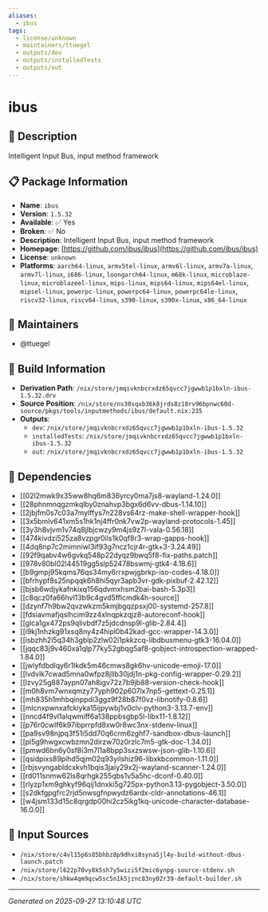 ```yaml
---
aliases:
  - ibus
tags:
  - license/unknown
  - maintainers/ttuegel
  - outputs/dev
  - outputs/installedTests
  - outputs/out
---
```


# ibus

## 📝 Description

Intelligent Input Bus, input method framework

## 📋 Package Information

- **Name**: `ibus`
- **Version**: `1.5.32`
- **Available**: ✅ Yes
- **Broken**: ✅ No
- **Description**: Intelligent Input Bus, input method framework
- **Homepage**: [https://github.com/ibus/ibus](https://github.com/ibus/ibus)
- **License**: `unknown`
- **Platforms**: `aarch64-linux`, `armv5tel-linux`, `armv6l-linux`, `armv7a-linux`, `armv7l-linux`, `i686-linux`, `loongarch64-linux`, `m68k-linux`, `microblaze-linux`, `microblazeel-linux`, `mips-linux`, `mips64-linux`, `mips64el-linux`, `mipsel-linux`, `powerpc-linux`, `powerpc64-linux`, `powerpc64le-linux`, `riscv32-linux`, `riscv64-linux`, `s390-linux`, `s390x-linux`, `x86_64-linux`
## 👥 Maintainers

- @ttuegel


## 🔧 Build Information

- **Derivation Path**: `/nix/store/jmqivknbcrxdz65qvcc7jgwwb1p1bxln-ibus-1.5.32.drv`
- **Source Position**: `/nix/store/ns30sqxb36k8jrds8z18rv96bpnwc60d-source/pkgs/tools/inputmethods/ibus/default.nix:235`
- **Outputs**:
  - `dev`:  `/nix/store/jmqivknbcrxdz65qvcc7jgwwb1p1bxln-ibus-1.5.32`
  - `installedTests`:  `/nix/store/jmqivknbcrxdz65qvcc7jgwwb1p1bxln-ibus-1.5.32`
  - `out`:  `/nix/store/jmqivknbcrxdz65qvcc7jgwwb1p1bxln-ibus-1.5.32`

## 🔗 Dependencies

- [[02l2mwk9x35ww8hq6m836yrcy0ma7js8-wayland-1.24.0]]
- [[28phnmnqgzmkqlby0znahvp3bgx6d6vv-dbus-1.14.10]]
- [[2jbjfm0s7c03a7mylffys7n228vs64rz-make-shell-wrapper-hook]]
- [[3x5bmlv641xm5s1hk1nj4ffr0nk7vw2p-wayland-protocols-1.45]]
- [[3y3h8vjvm1v74q8jlbjcwzy9m4js9z7l-vala-0.56.18]]
- [[474kivdzi525za8vzpgr0ils1k0qf8r3-wrap-gapps-hook]]
- [[4dq8np7c2mimniwl3if93g7ncz1cjr4r-gtk+3-3.24.49]]
- [[92f9qabv4w6gvkq548p22dyqz9bwq5f8-fix-paths.patch]]
- [[978v80bl02l44519gg5slp52478bswmj-gtk4-4.18.6]]
- [[b9gmpj95kqms76qs34my6rrxpwjgbrkp-iso-codes-4.18.0]]
- [[bfrhypf8s25npqqk6h8hi5qyr3apb3vr-gdk-pixbuf-2.42.12]]
- [[bjsb6wdjykafnkixq156qdvmxhsm2bai-bash-5.3p3]]
- [[c8qcz0fa66hvl13b9c4gvd5fflcmdk4h-source]]
- [[dzynf7h9bw2qvzwkzm5kmjbgqzpsxj00-systemd-257.8]]
- [[fdsiavmafjqslhcim9zz4xlnqpkzqjz8-autoreconf-hook]]
- [[glca1gx472ps9qlivbdf7z5jdcdnsp9l-glib-2.84.4]]
- [[i9kj1nhzkg91xsq8ny4z4hipl0b42kad-gcc-wrapper-14.3.0]]
- [[isbzhh2i5q34h3gblp2zlw02i1pkkzcq-libdbusmenu-gtk3-16.04.0]]
- [[jqqc83j9v460xa1qlp77ky52gbqg5af8-gobject-introspection-wrapped-1.84.0]]
- [[jwlyfdbdlqy6r1lkdk5m46cmws8gk6hv-unicode-emoji-17.0]]
- [[lvdvlk7cwad5mna0wfpz8jllb30jdj1n-pkg-config-wrapper-0.29.2]]
- [[lzvy25g887aypn07ah8igv72z7b9jb88-version-check-hook]]
- [[m0h8vm7wnxqmzy77yph902p607lx7np5-gettext-0.25.1]]
- [[mh835h1mhbqinppdi3ggz9f28b87f0vz-libnotify-0.8.6]]
- [[mlcnxpwnxafckiyka15ijpywbj1v0clv-python3-3.13.7-env]]
- [[nncd4f9vl1alqwmiff6a138ppbsgbp5l-libx11-1.8.12]]
- [[p76r0cwlf6k97ibprrpfd8xw0r8wc3nx-stdenv-linux]]
- [[pa9sv98njpq3f51i5dd70q6crm6zghf7-sandbox-dbus-launch]]
- [[pl5g9hwgxcwbzmn2dirzw70z0rzlc7m5-gtk-doc-1.34.0]]
- [[pmwd6bn6y0sf8i3m7l1a8bpp3sxzswsw-json-glib-1.10.6]]
- [[qsidpixs89pihd5qjm02q93yilshiz96-libxkbcommon-1.11.0]]
- [[rbjsvyngabldcxkvh1bqis3jaiy29x2j-wayland-scanner-1.24.0]]
- [[rd011snmw62ls8qrhgk255qbs1v5a5hc-dconf-0.40.0]]
- [[rlyzp1xm9ghkyf96qij1dnxki5g725px-python3.13-pygobject-3.50.0]]
- [[s2dkfgpgfrc2rjd5nwsgfnpwydz6ardx-cldr-annotations-46.1]]
- [[w4jsm133d15c8qrgdp00hi2cz5ikg1kq-unicode-character-database-16.0.0]]

## 📁 Input Sources

- `/nix/store/c4vl15p6s85bhbz8p9dhxi8syna5jl4y-build-without-dbus-launch.patch`
- `/nix/store/l622p70vy8k5sh7y5wizi5f2mic6ynpg-source-stdenv.sh`
- `/nix/store/shkw4qm9qcw5sc5n1k5jznc83ny02r39-default-builder.sh`

---
*Generated on 2025-09-27 13:10:48 UTC*
